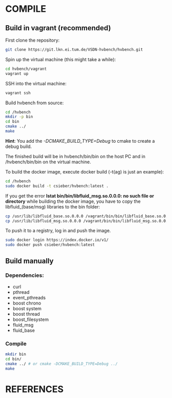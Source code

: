 # COMPILE

## Build in vagrant (recommended)

First clone the repository:

```bash
git clone https://git.lkn.ei.tum.de/VSDN-hvbench/hvbench.git
```

Spin up the virtual machine (this might take a while):

```bash
cd hvbench/vagrant
vagrant up
```

SSH into the virtual machine:

```bash
vagrant ssh
```

Build hvbench from source:

```bash
cd /hvbench
mkdir -p bin
cd bin
cmake ../
make
```

**Hint**: You add the *-DCMAKE_BUILD_TYPE=Debug* to cmake to create a debug build.

The finished build will be in hvbench/bin/bin on the host PC and in /hvbench/bin/bin on the virtual machine.

To build the docker image, execute docker build (-t(ag) is just an example):

```bash
cd /hvbench
sudo docker build -t csieber/hvbench:latest .
```

If you get the error **lstat bin/bin/libfluid_msg.so.0.0.0: no such file or directory** while building the docker image, you have to copy the libfluid_(base/msg) libraries to the bin folder:

```bash
cp /usr/lib/libfluid_base.so.0.0.0 /vagrant/bin/bin/libfluid_base.so.0.0.0
cp /usr/lib/libfluid_msg.so.0.0.0 /vagrant/bin/bin/libfluid_msg.so.0.0.0
```

To push it to a registry, log in and push the image.

```bash
sudo docker login https://index.docker.io/v1/
sudo docker push csieber/hvbench:latest
```

## Build manually

### Dependencies:

 - curl
 - pthread
 - event\_pthreads
 - boost chrono 
 - boost system
 - boost thread
 - boost\_filesystem
 - fluid\_msg
 - fluid\_base

### Compile

```bash
mkdir bin
cd bin/
cmake ../ # or cmake -DCMAKE_BUILD_TYPE=Debug ../
make
```

# REFERENCES
